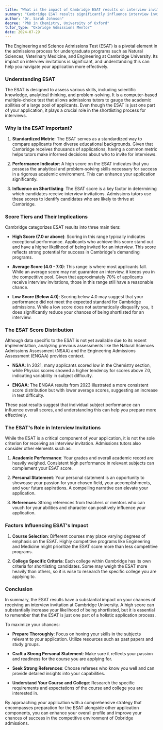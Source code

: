 ```yaml
---
title: "What is the impact of Cambridge ESAT results on interview invitations?"
summary: "Cambridge ESAT results significantly influence interview invitations for programs like Natural Sciences and Engineering, impacting your application success."
author: "Dr. Sarah Johnson"
degree: "PhD in Chemistry, University of Oxford"
tutor_type: "Oxbridge Admissions Mentor"
date: 2024-07-29
---
```


The Engineering and Science Admissions Test (ESAT) is a pivotal element in the admissions process for undergraduate programs such as Natural Sciences, Veterinary Medicine, and Engineering at Cambridge University. Its impact on interview invitations is significant, and understanding this can help you navigate your application more effectively. 

### Understanding ESAT

The ESAT is designed to assess various skills, including scientific knowledge, analytical thinking, and problem-solving. It is a computer-based multiple-choice test that allows admissions tutors to gauge the academic abilities of a large pool of applicants. Even though the ESAT is just one part of your application, it plays a crucial role in the shortlisting process for interviews.

### Why is the ESAT Important?

1. **Standardized Metric**: The ESAT serves as a standardized way to compare applicants from diverse educational backgrounds. Given that Cambridge receives thousands of applications, having a common metric helps tutors make informed decisions about who to invite for interviews.

2. **Performance Indicator**: A high score on the ESAT indicates that you possess the analytical and problem-solving skills necessary for success in a rigorous academic environment. This can enhance your application significantly.

3. **Influence on Shortlisting**: The ESAT score is a key factor in determining which candidates receive interview invitations. Admissions tutors use these scores to identify candidates who are likely to thrive at Cambridge.

### Score Tiers and Their Implications

Cambridge categorizes ESAT results into three main tiers:

- **High Score (7.0 or above)**: Scoring in this range typically indicates exceptional performance. Applicants who achieve this score stand out and have a higher likelihood of being invited for an interview. This score reflects strong potential for success in Cambridge's demanding programs.

- **Average Score (4.0 - 7.0)**: This range is where most applicants fall. While an average score may not guarantee an interview, it keeps you in the competitive pool. Given that approximately 70% of applicants receive interview invitations, those in this range still have a reasonable chance.

- **Low Score (Below 4.0)**: Scoring below 4.0 may suggest that your performance did not meet the expected standard for Cambridge admissions. While a low score does not automatically disqualify you, it does significantly reduce your chances of being shortlisted for an interview.

### The ESAT Score Distribution

Although data specific to the ESAT is not yet available due to its recent implementation, analyzing previous assessments like the Natural Sciences Admissions Assessment (NSAA) and the Engineering Admissions Assessment (ENGAA) provides context. 

- **NSAA**: In 2021, many applicants scored low in the Chemistry section, while Physics scores showed a higher tendency for scores above 7.0, indicating variability in subject difficulty.

- **ENGAA**: The ENGAA results from 2023 illustrated a more consistent score distribution but with lower average scores, suggesting an increase in test difficulty.

These past results suggest that individual subject performance can influence overall scores, and understanding this can help you prepare more effectively.

### The ESAT's Role in Interview Invitations

While the ESAT is a critical component of your application, it is not the sole criterion for receiving an interview invitation. Admissions tutors also consider other elements such as:

1. **Academic Performance**: Your grades and overall academic record are heavily weighed. Consistent high performance in relevant subjects can complement your ESAT score.

2. **Personal Statement**: Your personal statement is an opportunity to showcase your passion for your chosen field, your accomplishments, and your future aspirations. A compelling narrative can elevate your application.

3. **References**: Strong references from teachers or mentors who can vouch for your abilities and character can positively influence your application.

### Factors Influencing ESAT's Impact

1. **Course Selection**: Different courses may place varying degrees of emphasis on the ESAT. Highly competitive programs like Engineering and Medicine might prioritize the ESAT score more than less competitive programs.

2. **College Specific Criteria**: Each college within Cambridge has its own criteria for shortlisting candidates. Some may weigh the ESAT more heavily than others, so it is wise to research the specific college you are applying to.

### Conclusion

In summary, the ESAT results have a substantial impact on your chances of receiving an interview invitation at Cambridge University. A high score can substantially increase your likelihood of being shortlisted, but it is essential to remember that the ESAT is just one part of a holistic application process. 

To maximize your chances:

- **Prepare Thoroughly**: Focus on honing your skills in the subjects relevant to your application. Utilize resources such as past papers and study groups.

- **Craft a Strong Personal Statement**: Make sure it reflects your passion and readiness for the course you are applying for.

- **Seek Strong References**: Choose referees who know you well and can provide detailed insights into your capabilities.

- **Understand Your Course and College**: Research the specific requirements and expectations of the course and college you are interested in.

By approaching your application with a comprehensive strategy that encompasses preparation for the ESAT alongside other application components, you can enhance your overall profile and improve your chances of success in the competitive environment of Oxbridge admissions.
    